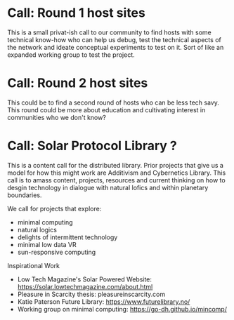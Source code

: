 # Call: Round 1 host sites

This is a small privat-ish call to our community to find hosts with some technical know-how who can help us debug, test the technical aspects of the network and ideate conceptual experiments to test on it. Sort of like an expanded working group to test the project. 

# Call: Round 2 host sites

This could be to find a second round of hosts who can be less tech savy. This round could be more about education and cultivating interest in communities who we don't know?

# Call: Solar Protocol Library ?

This is a content call for the distributed library. Prior projects that give us a model for how this might work are Additivism and Cybernetics Library. This call is to amass content, projects, resources and current thinking on how to desgin technology in dialogue with natural lofics and within planetary boundaries. 


We call for projects that explore: 
* minimal computing
* natural logics
* delights of intermittent technology
* minimal low data VR
* sun-responsive computing


Inspirational Work
* Low Tech Magazine's Solar Powered Website: https://solar.lowtechmagazine.com/about.html
* Pleasure in Scarcity thesis: pleasureinscarcity.com 
* Katie Paterson Future Library: https://www.futurelibrary.no/
* Working group on minimal computing: https://go-dh.github.io/mincomp/